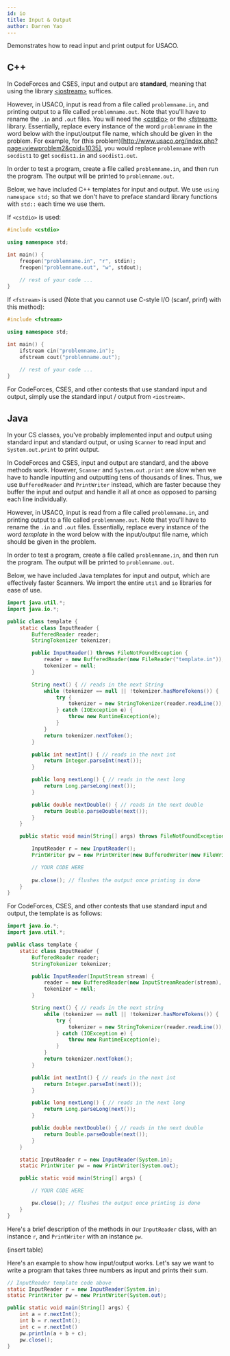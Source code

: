 ```yaml
---
id: io
title: Input & Output
author: Darren Yao
---
```


<module-excerpt>

Demonstrates how to read input and print output for USACO.

</module-excerpt>

## C++

In CodeForces and CSES, input and output are **standard**, meaning that using the library [\<iostream\>](http://www.cplusplus.com/reference/iostream/) suffices. 

However, in USACO, input is read from a file called `problemname.in`, and printing output to a file called `problemname.out`. Note that you'll have to rename the `.in` and `.out` files. You will need the [\<cstdio\>](http://www.cplusplus.com/reference/cstdio/) or the [\<fstream\>](http://www.cplusplus.com/reference/fstream/) library. Essentially, replace every instance of the word `problemname` in the word below with the input/output file name, which should be given in the problem. For example, for (this problem)[http://www.usaco.org/index.php?page=viewproblem2&cpid=1035], you would replace `problemname` with `socdist1` to get `socdist1.in` and `socdist1.out`.

In order to test a program, create a file called `problemname.in`, and then run the program. The output will be printed to `problemname.out`.

Below, we have included C++ templates for input and output. We use `using namespace std;` so that we don't have to preface standard library functions with `std::` each time we use them.

If `<cstdio>` is used: 

```cpp
#include <cstdio>

using namespace std;

int main() {
    freopen("problemname.in", "r", stdin);
    freopen("problemname.out", "w", stdout);
    
    // rest of your code ...
}
```

If `<fstream>` is used (Note that you cannot use C-style I/O (scanf, prinf) with this method): 

```cpp
#include <fstream>

using namespace std;

int main() {
    ifstream cin("problemname.in");
    ofstream cout("problemname.out");
    
    // rest of your code ...
}
```

For CodeForces, CSES, and other contests that use standard input and output, simply use the standard input / output from `<iostream>`.

## Java

In your CS classes, you've probably implemented input and output using standard input and standard output, or using `Scanner` to read input and `System.out.print` to print output.

In CodeForces and CSES, input and output are standard, and the above methods work. However, `Scanner` and `System.out.print` are slow when we have to handle inputting and outputting tens of thousands of lines. Thus, we use `BufferedReader` and `PrintWriter` instead, which are faster because they buffer the input and output and handle it all at once as opposed to parsing each line individually.

However, in USACO, input is read from a file called `problemname.in`, and printing output to a file called `problemname.out`. Note that you'll have to rename the `.in` and `.out` files. Essentially, replace every instance of the word *template* in the word below with the input/output file name, which should be given in the problem.

In order to test a program, create a file called `problemname.in`, and then run the program. The output will be printed to `problemname.out`.

Below, we have included Java templates for input and output, which are effectively faster Scanners. We import the entire `util` and `io` libraries for ease of use.

```java
import java.util.*;
import java.io.*;

public class template {
    static class InputReader {
        BufferedReader reader;
        StringTokenizer tokenizer;

        public InputReader() throws FileNotFoundException {
            reader = new BufferedReader(new FileReader("template.in"));
            tokenizer = null;
        }

        String next() { // reads in the next String
            while (tokenizer == null || !tokenizer.hasMoreTokens()) {
                try {
                    tokenizer = new StringTokenizer(reader.readLine());
                } catch (IOException e) {
                    throw new RuntimeException(e);
                }
            }
            return tokenizer.nextToken();
        }

        public int nextInt() { // reads in the next int
            return Integer.parseInt(next());
        }

        public long nextLong() { // reads in the next long
            return Long.parseLong(next());
        }

        public double nextDouble() { // reads in the next double
            return Double.parseDouble(next());
        }
    }

    public static void main(String[] args) throws FileNotFoundException, IOException {

        InputReader r = new InputReader();
        PrintWriter pw = new PrintWriter(new BufferedWriter(new FileWriter("template.out")));

        // YOUR CODE HERE
        
        pw.close(); // flushes the output once printing is done
    }
}
```

For CodeForces, CSES, and other contests that use standard input and output, the template is as follows:

```java
import java.io.*;
import java.util.*;

public class template {
    static class InputReader {
        BufferedReader reader;
        StringTokenizer tokenizer;

        public InputReader(InputStream stream) {
            reader = new BufferedReader(new InputStreamReader(stream), 32768);
            tokenizer = null;
        }

        String next() { // reads in the next string
            while (tokenizer == null || !tokenizer.hasMoreTokens()) {
                try {
                    tokenizer = new StringTokenizer(reader.readLine());
                } catch (IOException e) {
                    throw new RuntimeException(e);
                }
            }
            return tokenizer.nextToken();
        }

        public int nextInt() { // reads in the next int
            return Integer.parseInt(next());
        }

        public long nextLong() { // reads in the next long
            return Long.parseLong(next());
        }

        public double nextDouble() { // reads in the next double
            return Double.parseDouble(next());
        }
    }

    static InputReader r = new InputReader(System.in);
    static PrintWriter pw = new PrintWriter(System.out);

    public static void main(String[] args) {

        // YOUR CODE HERE

        pw.close(); // flushes the output once printing is done
    }
}
```

Here's a brief description of the methods in our `InputReader` class, with an instance `r`, and `PrintWriter` with an instance `pw`.

(insert table)

Here's an example to show how input/output works. Let's say we want to write a program that takes three numbers as input and prints their sum.

```java
// InputReader template code above
static InputReader r = new InputReader(System.in);
static PrintWriter pw = new PrintWriter(System.out);

public static void main(String[] args) {
    int a = r.nextInt();
    int b = r.nextInt();
    int c = r.nextInt()
    pw.println(a + b + c);
    pw.close();
}
```
